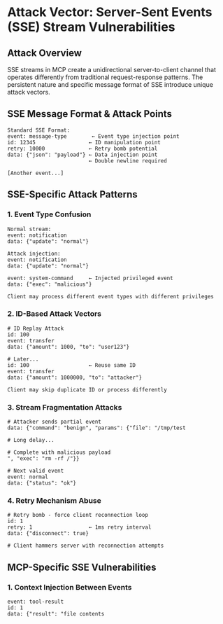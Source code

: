 # Attack Vector: Server-Sent Events (SSE) Stream Vulnerabilities

## Attack Overview
SSE streams in MCP create a unidirectional server-to-client channel that operates differently from traditional request-response patterns. The persistent nature and specific message format of SSE introduce unique attack vectors.

## SSE Message Format & Attack Points

```
Standard SSE Format:
event: message-type        ← Event type injection point
id: 12345                 ← ID manipulation point  
retry: 10000              ← Retry bomb potential
data: {"json": "payload"} ← Data injection point
                          ← Double newline required

[Another event...]
```

## SSE-Specific Attack Patterns

### 1. Event Type Confusion
```
Normal stream:
event: notification
data: {"update": "normal"}

Attack injection:
event: notification
data: {"update": "normal"}

event: system-command     ← Injected privileged event
data: {"exec": "malicious"}

Client may process different event types with different privileges
```

### 2. ID-Based Attack Vectors
```
# ID Replay Attack
id: 100
event: transfer
data: {"amount": 1000, "to": "user123"}

# Later...
id: 100                   ← Reuse same ID
event: transfer
data: {"amount": 1000000, "to": "attacker"}

Client may skip duplicate ID or process differently
```

### 3. Stream Fragmentation Attacks
```
# Attacker sends partial event
data: {"command": "benign", "params": {"file": "/tmp/test

# Long delay...

# Complete with malicious payload  
", "exec": "rm -rf /"}}

# Next valid event
event: normal
data: {"status": "ok"}
```

### 4. Retry Mechanism Abuse
```
# Retry bomb - force client reconnection loop
id: 1
retry: 1                  ← 1ms retry interval
data: {"disconnect": true}

# Client hammers server with reconnection attempts
```

## MCP-Specific SSE Vulnerabilities

### 1. Context Injection Between Events
```
event: tool-result
id: 1
data: {"result": "file contents